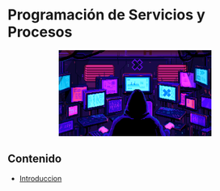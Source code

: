 # Programación de Servicios y Procesos

<div align=center>
<img src="../extras/hacker.gif" alt="cyber" width="60%">
</div>

## Contenido
- [Introduccion](./introduccion/README.md)